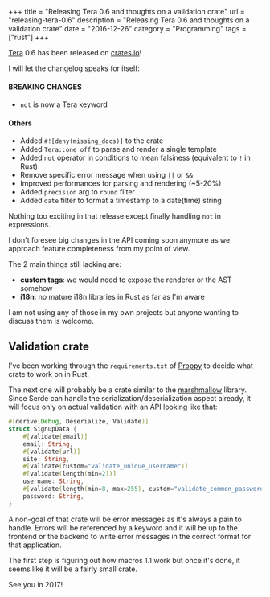 +++
title = "Releasing Tera 0.6 and thoughts on a validation crate"
url = "releasing-tera-0.6"
description = "Releasing Tera 0.6 and thoughts on a validation crate"
date = "2016-12-26"
category = "Programming"
tags = ["rust"]
+++

[Tera](https://github.com/Keats/tera) 0.6 has been released on [crates.io](https://crates.io/)!

I will let the changelog speaks for itself:


#### BREAKING CHANGES
- `not` is now a Tera keyword

#### Others
- Added `#![deny(missing_docs)]` to the crate
- Added `Tera::one_off` to parse and render a single template
- Added `not` operator in conditions to mean falsiness (equivalent to `!` in Rust)
- Remove specific error message when using `||` or `&&`
- Improved performances for parsing and rendering (~5-20%)
- Added `precision` arg to `round` filter
- Added `date` filter to format a timestamp to a date(time) string


Nothing too exciting in that release except finally handling `not` in expressions.

I don't foresee big changes in the API coming soon anymore as we approach feature completeness from my point of view.

The 2 main things still lacking are:

- **custom tags**: we would need to expose the renderer or the AST somehow
- **i18n**: no mature i18n libraries in Rust as far as I'm aware

I am not using any of those in my own projects but anyone wanting to discuss them is welcome.


## Validation crate
I've been working through the `requirements.txt` of [Proppy](https://proppy.io) to decide what crate to work on in Rust.

The next one will probably be a crate similar to the [marshmallow](https://marshmallow.readthedocs.io/en/latest/index.html) library.
Since Serde can handle the serialization/deserialization aspect already, it will focus only on actual validation with an API looking like
that:

```rust
#[derive(Debug, Deserialize, Validate)]
struct SignupData {
    #[validate(email)]
    email: String,
    #[validate(url)]
    site: String,
    #[validate(custom="validate_unique_username")]
    #[validate(length(min=2))]
    username: String,
    #[validate(length(min=8, max=255), custom="validate_common_passwords")]
    password: String,
}
```

A non-goal of that crate will be error messages as it's always a pain to handle. Errors will be referenced by a keyword
and it will be up to the frontend or the backend to write error messages in the correct format for that application.

The first step is figuring out how macros 1.1 work but once it's done, it seems like it will be a fairly small crate.

See you in 2017!
